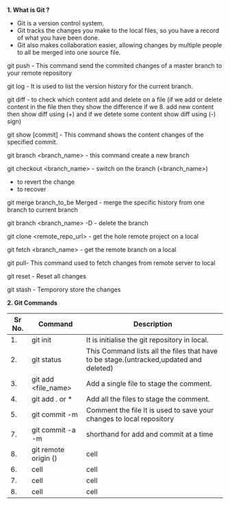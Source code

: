 
**1. What is Git ?**
- Git is a version control system.
- Git tracks the changes you make to the local files, so you have a record of what you have been done.
- Git also makes collaboration easier, allowing changes by multiple people to all be merged into one source file. 




git push   - This command send the commited changes of a master branch to your remote repository


git log    - It is used to list the version history for the current branch.


git diff   - to check which content add and delete on a file (if we add or delete content in the file then they show the difference if we 8. add   new content then show diff using (+) and if we detete some content show diff using (-) sign)


git show [commit]  - This command shows the content changes of the specified commit.


git branch <branch_name> - this command create a new branch


git checkout <branch_name> - switch on the branch (<branch_name>)
- to revert the change
- to recover


git merge branch_to_be Merged - merge the specific history from one branch to current branch


git branch <branch_name> -D - delete the branch


git clone <remote_repo_url>  - get the hole remote project on a local


git fetch  <branch_name> - get the remote branch on a local


git pull- This command used to fetch changes from remote server to local


git reset - Reset all changes


git stash - Temporory store the changes

**2. Git Commands**


|Sr No.| Command |Description|
|----| ------ | ------ |
|1.  | git init | It is initialise the git repository in local. |
|2.  | git status | This Command lists all the files that have to be stage.(untracked,updated and deleted) |
|3.  | git add <file_name> | Add a single file to stage the comment. |
|4.  | git add . or * | Add all the files to stage the comment. |
|5.  | git commit -m |Comment the file It is used to save your changes to local repository  |
|7.  | git commit -a -m  | shorthand for add and commit at a time |
|8.  | git remote origin () | cell |
|6.  | cell | cell |
|7.  | cell | cell |
|8.  | cell | cell |
